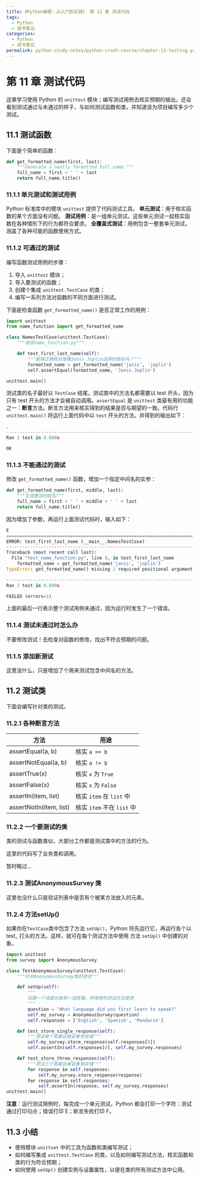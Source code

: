 ```yaml
---
title: 《Python编程：从入门到实践》 第 11 章 测试代码
tags:
  - Python
  - 读书笔记
categories:
  - Python
  - 读书笔记
permalink: python-study-notes/python-crash-course/chapter-11-testing-your-code
---
```


# 第 11 章 测试代码

这章学习使用 Python 的 `unittest` 模块；编写测试用例去核实预期的输出。还会看到测试通过与未通过的样子，与如何测试函数和类，并知道该为项目编写多少个测试。

## 11.1 测试函数

下面是个简单的函数：

```python
def get_formatted_name(first, last):
    """Generate a neatly formatted full name."""
    full_name = first + ' ' + last
    return full_name.title()
```

### 11.1.1 单元测试和测试用例

Python 标准库中的模块 `unittest`  提供了代码测试工具。
**单元测试**：用于核实函数的某个方面没有问题。
**测试用例**：是一组单元测试，这些单元测试一起核实函数在各种情形下的行为都符合要求。
**全覆盖式测试**：用例包含一整套单元测试，涵盖了各种可能的函数使用方式。

### 11.1.2 可通过的测试

编写函数测试用例的步骤：

1. 导入 `unittest` 模块；
2. 导入要测试的函数；
3. 创建个集成 `unittest.TestCase` 的类；
4. 编写一系列方法对函数的不同方面进行测试。

下面是检查函数 `get_formatted_name()` 是否正常工作的用例： 

```python
import unittest
from name_function import get_formatted_name

class NamesTestCase(unittest.TestCase):
    """测试name_function.py"""

    def test_first_last_name(self):
        """能够正确地处理像Janis Joplin这样的姓名吗？"""
        formatted_name = get_formatted_name('janis', 'joplin')
        self.assertEqual(formatted_name, 'Janis Joplin')

unittest.main()
```

测试类的名子最好以 `TestCase` 结尾。测试类中的方法名都需要以 test 开头，因为只有 test 开头的方法才会被自动调用。`assertEqual` 是 `unittest` 类最有用的功能之一：**断言**方法。断言方法用来核实得到的结果是否与期望的一致。代码行 `unittest.main()` 将运行上面代码中以 `test` 开头的方法，并得到的输出如下：

```python
.
----------------------------------------------------------------------
Ran 1 test in 0.000s

OK
```

### 11.1.3  不能通过的测试

修改 `get_formatted_name()` 函数，增加一个指定中间名的实参：

```python
def get_formatted_name(first, middle, last):
    """生成整洁的姓名"""
    full_name = first + ' ' + middle + ' ' + last
    return full_name.title()
```

因为增加了参数，再运行上面测试代码时，输入如下：

```python
E
======================================================================
ERROR: test_first_last_name (__main__.NamesTestCase)
----------------------------------------------------------------------
Traceback (most recent call last):
  File "test_name_function.py", line 8, in test_first_last_name
    formatted_name = get_formatted_name('janis', 'joplin')
TypeError: get_formatted_name() missing 1 required positional argument: 'last'

----------------------------------------------------------------------
Ran 1 test in 0.000s

FAILED (errors=1)
```

上面的最后一行表示整个测试用例未通过，因为运行时发生了一个错误。

### 11.1.4 测试未通过时怎么办

不要修改测试！去检查对函数的修改，找出不符合预期的问题。

### 11.1.5 添加新测试

这里没什么，只是增加了个用来测试包含中间名的方法。

## 11.2 测试类

下面会编写针对类的测试。

### 11.2.1 各种断言方法

| 方法                    | 用途                       |
| ----------------------- | -------------------------- |
| assertEqual(a, b)       | 核实 `a == b`              |
| assertNotEqual(a, b)    | 核实 `a != b`              |
| assertTrue(x)           | 核实 `x` 为 `True`         |
| assertFalse(x)          | 核实 `x` 为 `False`        |
| assertIn(item, list)    | 核实 `item` 在 `list` 中   |
| assertNotIn(item, list) | 核实 `item` 不在 `list` 中 |

### 11.2.2 一个要测试的类

类的测试与函数类似，大部分工作都是测试类中的方法的行为。

这里的代码写了业务类和调用。

暂时略过...

### 11.2.3 测试AnonymousSurvey 类

这里也没什么只是验证列表中是否有个被某方法放入的元素。

### 11.2.4 方法setUp()

如果你在`TestCase`类中包含了方法 `setUp()`，Python 将先运行它，再运行各个以 test_ 打头的方法。这样，就可在每个测试方法中使用 方法 `setUp()` 中创建的对象。

```python
import unittest
from survey import AnonymousSurvey

class TestAnonymousSurvey(unittest.TestCase):
    """针对AnonymousSurvey类的测试"""

    def setUp(self):
        """
        创建一个调查对象和一组答案，供使用的测试方法使用
        """
        question = "What language did you first learn to speak?"
        self.my_survey = AnonymousSurvey(question)
        self.responses = ['English', 'Spanish', 'Mandarin']

    def test_store_single_response(self):
        """测试单个答案会被妥善地存储"""
        self.my_survey.store_response(self.responses[0])
        self.assertIn(self.responses[0], self.my_survey.responses)

    def test_store_three_responses(self):
        """测试三个答案会被妥善地存储"""
        for response in self.responses:
            self.my_survey.store_response(response)
        for response in self.responses:
            self.assertIn(response, self.my_survey.responses)
unittest.main()
```

**注意**：运行测试用例时，每完成一个单元测试，Python 都会打印一个字符：测试通过打印句点；错误打印 E；断言失败打印 F。

## 11.3 小结

- 使用模块 `unittset` 中的工具为函数和类编写测试；
- 如何编写集成 `unittest.TestCase` 的类，以及如何编写测试方法，核实函数和类的行为符合预期；
- 如何使用 `setUp()` 创建实例与设置属性，以便在类的所有测试方法中公用。

